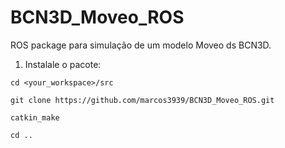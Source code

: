 # BCN3D_Moveo_ROS
ROS package para simulação de um modelo Moveo ds BCN3D.
1. Instalale o pacote:
``` 
cd <your_workspace>/src
```
```
git clone https://github.com/marcos3939/BCN3D_Moveo_ROS.git
```
```
catkin_make
```
```
cd ..
```

